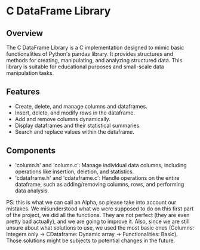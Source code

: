 # C DataFrame Library

## Overview
The C DataFrame Library is a C implementation designed to mimic basic functionalities of Python's pandas library. It provides structures and methods for creating, manipulating, and analyzing structured data. This library is suitable for educational purposes and small-scale data manipulation tasks.

## Features
- Create, delete, and manage columns and dataframes.
- Insert, delete, and modify rows in the dataframe.
- Add and remove columns dynamically.
- Display dataframes and their statistical summaries.
- Search and replace values within the dataframe.

## Components
- 'column.h' and 'column.c': Manage individual data columns, including operations like insertion, deletion, and statistics.
- 'cdataframe.h' and 'cdataframe.c': Handle operations on the entire dataframe, such as adding/removing columns, rows, and performing data analysis.

PS: this is what we can call an Alpha, so please take into account our mistakes. We misunderstood what we were supposed to do on this first part of the project, we did all the functions.
They are not perfect (they are even pretty bad actually), and we are going to improve it.
Also, since we are still unsure about what solutions to use, we used the most basic ones (Columns: Integers only -> CDataframe: Dynamic array -> Functionalities: Basic). Those solutions might be subjects to potential changes in the future.
